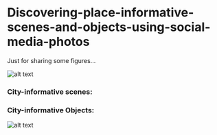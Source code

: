# Discovering-place-informative-scenes-and-objects-using-social-media-photos
Just for sharing some figures...

![alt text][example_pic]

### City-informative scenes:

[example_pic]: https://github.com/tank145161/Discovering-place-informative-scenes-and-objects-using-social-media-photos/blob/master/scene.jpg "City-informative scenes"  

### City-informative Objects:  

![alt text][example_pic]

[example_pic]: https://github.com/tank145161/Discovering-place-informative-scenes-and-objects-using-social-media-photos/blob/master/object.jpg "City-informative Objects"


